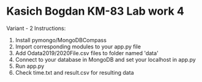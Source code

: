 # Kasich Bogdan KM-83 Lab work 4
Variant - 2
Instructions:

1. Install pymongo/MongoDBCompass
2. Import corresponding modules to your app.py file
3. Add Odata2019/2020File.csv files to folder named 'data'
4. Connect to your database in MongoDB and set your localhost in app.py
5. Run app.py
6. Check time.txt and result.csv for resulting data
